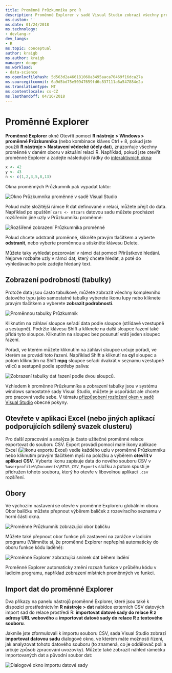 ```yaml
---
title: Proměnné Průzkumníka pro R
description: Proměnné Explorer v sadě Visual Studio zobrazí všechny proměnné v daném oboru v aktuální relaci R.
ms.custom: ''
ms.date: 01/24/2018
ms.technology:
- devlang-r
dev_langs:
- R
ms.topic: conceptual
author: kraigb
ms.author: kraigb
manager: douge
ms.workload:
- data-science
ms.openlocfilehash: 5d563d2a466181068a3495aaca70469f16dca27a
ms.sourcegitcommit: 6a9d5bd75e50947659fd6c837111a6a547884e2a
ms.translationtype: MT
ms.contentlocale: cs-CZ
ms.lasthandoff: 04/16/2018
---
```

# <a name="variable-explorer"></a>Proměnné Explorer

**Proměnné Explorer** okně Otevřít pomocí **R nástroje > Windows > proměnné Průzkumníka** (nebo kombinace kláves Ctrl + 8, pokud jste použili **R nástroje > Nastavení vědecké účely dat**), znázorňuje všechny proměnné v daném oboru v aktuální relaci R. Například, pokud jste otevřít proměnné Explorer a zadejte následující řádky do [interaktivních okna](interactive-repl-for-r-in-visual-studio.md):

```R
x <- 42
y <- 43
n <- c(1,2,3,5,8,13)
```

Okna proměnných Průzkumník pak vypadat takto:

![Okno Průzkumníka proměnné v sadě Visual Studio](media/variable-explorer-window.png)

Pokud máte složitější rámce R dat definované v relaci, můžete přejít do data. Například po spuštění `cars <- mtcars` datovou sadu můžete procházet rozšířením jiné uzly v Průzkumníku proměnné:

![Rozšířené zobrazení Průzkumníka proměnné](media/variable-explorer-expanded-results.png)

Pokud chcete odstranit proměnné, klikněte pravým tlačítkem a vyberte **odstranit**, nebo vyberte proměnnou a stiskněte klávesu Delete.

Můžete taky vyhledat pozorování v rámci dat pomocí Přírůstkové hledání. Nejprve rozbalte uzly v rámci dat, který chcete hledat, a poté do vyhledávacího pole zadejte hledaný text.

## <a name="details-table-view"></a>Zobrazení podrobností (tabulky)

Protože data jsou často tabulkové, můžete zobrazit všechny komplexního datového typu jako samostatné tabulky vyberete ikonu lupy nebo kliknete pravým tlačítkem a vyberete **zobrazit podrobnosti**.

![Proměnnou tabulky Průzkumník](media/variable-explorer-table-view.png)

Kliknutím na záhlaví sloupce seřadí data podle sloupce (střídavě vzestupně a sestupně). Podržte klávesu Shift a kliknete na další sloupce řazení také přidá tyto sloupce. Kliknutím na sloupec bez posunutí vrátí jeden sloupec řazení.

Pořadí, ve kterém můžete kliknutím na záhlaví sloupce určuje pořadí, ve kterém se provádí toto řazení. Například Shift a kliknutí na **cyl** sloupec a potom kliknutím na Shift **mpg** sloupce seřadí dvakrát v seznamu vzestupně válců a sestupně podle spotřeby paliva:

![Zobrazení tabulky dat řazení podle dvou sloupců.](media/variable-explorer-table-view-sorting.png)

Vzhledem k proměnné Průzkumníka a zobrazení tabulky jsou v systému windows samostatné sady Visual Studio, můžete je uspořádat ale chcete pro pracovní vedle sebe. V tématu [přizpůsobení rozložení oken v sadě Visual Studio](../ide/customizing-window-layouts-in-visual-studio.md) obecné pokyny.

## <a name="open-in-excel-or-other-csv-capable-application"></a>Otevřete v aplikaci Excel (nebo jiných aplikací podporujících sdílený svazek clusteru)

Pro další zpracování a analýza je často užitečné proměnné relace exportovat do souboru CSV. Export provádí pomocí malé ikony aplikace Excel (![ikonu exportu Excel](media/variable-explorer-excel-icon.png)) vedle každého uzlu v proměnné Průzkumníku nebo kliknutím pravým tlačítkem myši na položku a výběrem **otevřít v aplikaci CSV**. Vyberte ikonu zapisuje data do nového souboru CSV v `%userprofile%\Documents\RTVS_CSV_Exports` složku a potom spustí je přidružen tohoto souboru, který ho otevře v libovolnou aplikaci `.csv` rozšíření.

## <a name="scopes"></a>Obory

Ve výchozím nastavení se otevře v proměnné Exploreru globálním oboru. Obor balíčku můžete přepnout výběrem balíček z rozevíracího seznamu v horní části okna.

![Proměnné Průzkumník zobrazující obor balíčku](media/variable-explorer-package-scopes.png)

Můžete také přepnout obor funkce při zastavení na zarážce v ladicím programu (Všimněte si, že proměnné Explorer nepřepíná automaticky do oboru funkce kódu laděné):

![Proměnné Explorer zobrazující snímek dat během ladění](media/variable-explorer-as-locals-window.png)

Proměnné Explorer automaticky změní rozsah funkce v průběhu kódu v ladicím programu, například zobrazení místních proměnných ve funkci.

## <a name="importing-data-into-variable-explorer"></a>Import dat do proměnné Explorer

Dva příkazy na panelu nástrojů proměnné Explorer, které jsou také k dispozici prostřednictvím **R nástroje > dat** nabídce externích CSV datových import sad do relace prostředí R: **importovat datové sady do relace R z adresy URL webového** a **importovat datové sady do relace R z textového souboru**. 

Jakmile jste zformulovali k importu souboru CSV, sada Visual Studio zobrazí **importovat datovou sadu** dialogové okno, ve kterém máte možnosti řízení, jak analyzovat tohoto datového souboru (to znamená, co je oddělovač polí a určuje způsob zpracování uvozovky). Můžete také zobrazit náhled rámečku importovaných dat a původní soubor dat:

![Dialogové okno importu datové sady](media/variable-explorer-import-dataset-dialog.png)
